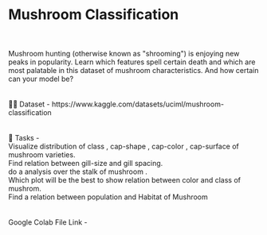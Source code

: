 # Mushroom Classification
<br>
<br>
Mushroom hunting (otherwise known as "shrooming") is enjoying new peaks in popularity. Learn which features spell certain death and which are most palatable in this dataset of mushroom characteristics. And how certain can your model be?
<br>
<br>
<br>
👩‍💻 Dataset -
https://www.kaggle.com/datasets/uciml/mushroom-classification
<br>
<br>
<br>
📌 Tasks - <br>
Visualize distribution of class , cap-shape , cap-color , cap-surface of mushroom varieties.<br>
Find relation between gill-size and gill spacing.<br>
do a analysis over the stalk of mushroom .<br>
Which plot will be the best to show relation between color and class of mushrom.<br>
Find a relation between population and Habitat of Mushroom <br>
<br>
<br>
Google Colab File Link - <https://colab.research.google.com/drive/1leJrxGKHiWfwfVVKzwclhJZgYlwekPFP?usp=sharing>
<br>
